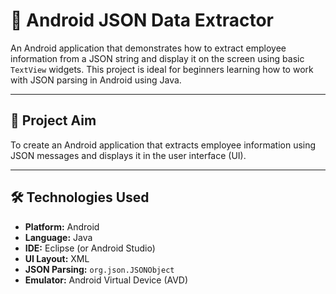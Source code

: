 # 📱 Android JSON Data Extractor

An Android application that demonstrates how to extract employee information from a JSON string and display it on the screen using basic `TextView` widgets. This project is ideal for beginners learning how to work with JSON parsing in Android using Java.

---

## 🎯 Project Aim

To create an Android application that extracts employee information using JSON messages and displays it in the user interface (UI).

---

## 🛠️ Technologies Used

- **Platform:** Android
- **Language:** Java
- **IDE:** Eclipse (or Android Studio)
- **UI Layout:** XML
- **JSON Parsing:** `org.json.JSONObject`
- **Emulator:** Android Virtual Device (AVD)
